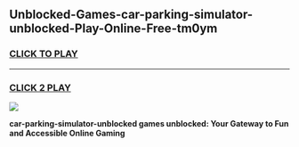 
## Unblocked-Games-car-parking-simulator-unblocked-Play-Online-Free-tm0ym
<h3>
<a href="https://premium76.site?title=car-parking-simulator-unblocked&ref=26A">CLICK TO PLAY</a></h3>
<hr>

<h3>
<a href="https://premium76.site?title=car-parking-simulator-unblocked&ref=26A">CLICK 2 PLAY</a>
  
</h3>

<a href="https://premium76.site?title=car-parking-simulator-unblocked&ref=26A"><img src="https://clearcache.store/games.png"></a>


**car-parking-simulator-unblocked games unblocked: Your Gateway to Fun and Accessible Online Gaming**
